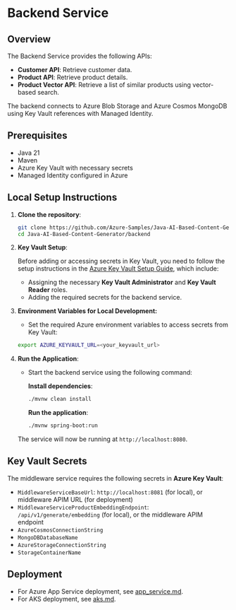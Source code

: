# Backend Service

## Overview
The Backend Service provides the following APIs:
- **Customer API**: Retrieve customer data.
- **Product API**: Retrieve product details.
- **Product Vector API**: Retrieve a list of similar products using vector-based search.

The backend connects to Azure Blob Storage and Azure Cosmos MongoDB using Key Vault references with Managed Identity.

## Prerequisites
- Java 21
- Maven
- Azure Key Vault with necessary secrets
- Managed Identity configured in Azure

## Local Setup Instructions
1. **Clone the repository**:
    ```bash
    git clone https://github.com/Azure-Samples/Java-AI-Based-Content-Generator
    cd Java-AI-Based-Content-Generator/backend
    ```
2. **Key Vault Setup**:

   Before adding or accessing secrets in Key Vault, you need to follow the setup instructions in the [Azure Key Vault Setup Guide](../key_vault_setup.md), which include:
    * Assigning the necessary **Key Vault Administrator** and **Key Vault Reader** roles.
    * Adding the required secrets for the backend service.

3. **Environment Variables for Local Development:**

    * Set the required Azure environment variables to access secrets from Key Vault:
   ```bash
   export AZURE_KEYVAULT_URL=<your_keyvault_url>
   ```

4. **Run the Application**:
    * Start the backend service using the following command:

      **Install dependencies**:
      ```bash
      ./mvnw clean install
      ```
      **Run the application**:
      ```bash
      ./mvnw spring-boot:run
      ```

   The service will now be running at `http://localhost:8080`.

## Key Vault Secrets
The middleware service requires the following secrets in **Azure Key Vault**:

- `MiddlewareServiceBaseUrl`: `http://localhost:8081` (for local), or middleware APIM URL (for deployment)
- `MiddlewareServiceProductEmbeddingEndpoint`: `/api/v1/generate/embedding` (for local), or the middleware APIM endpoint
- `AzureCosmosConnectionString`
- `MongoDBDatabaseName`
- `AzureStorageConnectionString`
- `StorageContainerName`

## Deployment
- For Azure App Service deployment, see [app_service.md](./app_service.md).
- For AKS deployment, see [aks.md](./aks.md).
